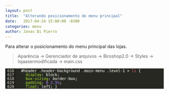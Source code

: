 ```yaml
---
layout: post
title:  "Alterando posicionamento do menu principal"
date:   2017-04-24 15:00:00 -0300
categories: menu
author: Jonas Di Pierro
---
```


Para alterar o posicionamento do menu principal das lojas.

> Aparência -> Gerenciador de arquivos -> Biroshop2.0 -> Styles -> lojaasermodificada -> main.css

![Alterando Posicionamento do logo footer](/assets/images/mainmenu.png)